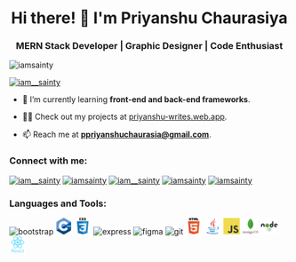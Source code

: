 <h1 align="center">Hi there! 👋 I'm Priyanshu Chaurasiya</h1>
<h3 align="center">MERN Stack Developer | Graphic Designer | Code Enthusiast</h3>

<p align="left"> <img src="https://komarev.com/ghpvc/?username=iamsainty&label=Profile%20views&color=0e75b6&style=flat" alt="iamsainty" /> </p>

<p align="left"> <a href="https://twitter.com/iam__sainty" target="_blank"><img src="https://img.shields.io/twitter/follow/iam__sainty?logo=twitter&style=for-the-badge" alt="iam__sainty" /></a> </p>

- 🌱 I’m currently learning **front-end and back-end frameworks**.

- 👨‍💻 Check out my projects at [priyanshu-writes.web.app](https://priyanshu-writes.web.app).

- 📫 Reach me at **ppriyanshuchaurasia@gmail.com**.

<h3 align="left">Connect with me:</h3>
<p align="left">
  <a href="https://twitter.com/iam__sainty" target="_blank"><img src="https://raw.githubusercontent.com/rahuldkjain/github-profile-readme-generator/master/src/images/icons/Social/twitter.svg" alt="iam__sainty" height="25" width="30" /></a>
  <a href="https://www.linkedin.com/in/iamsainty/" target="_blank"><img src="https://raw.githubusercontent.com/rahuldkjain/github-profile-readme-generator/master/src/images/icons/Social/linked-in-alt.svg" alt="iamsainty" height="25" width="30" /></a>
  <a href="https://www.instagram.com/iam__sainty" target="_blank"><img src="https://raw.githubusercontent.com/rahuldkjain/github-profile-readme-generator/master/src/images/icons/Social/instagram.svg" alt="iam__sainty" height="25" width="30" /></a>
  <a href="https://medium.com/@iamsainty" target="_blank"><img src="https://raw.githubusercontent.com/rahuldkjain/github-profile-readme-generator/master/src/images/icons/Social/medium.svg" alt="iamsainty" height="25" width="30" /></a>
  <a href="https://leetcode.com/iamsainty/" target="_blank"><img src="https://raw.githubusercontent.com/rahuldkjain/github-profile-readme-generator/master/src/images/icons/Social/leet-code.svg" alt="iamsainty" height="25" width="30" /></a>
</p>

<h3 align="left">Languages and Tools:</h3>
<p align="left">
  <img src="https://getbootstrap.com/docs/5.3/assets/brand/bootstrap-logo-shadow.png" alt="bootstrap" width="30" height="30"/>
  <img src="https://raw.githubusercontent.com/devicons/devicon/master/icons/cplusplus/cplusplus-original.svg" alt="cplusplus" width="30" height="30"/>
  <img src="https://raw.githubusercontent.com/devicons/devicon/master/icons/css3/css3-original-wordmark.svg" alt="css3" width="30" height="30"/>
  <img src="https://encrypted-tbn0.gstatic.com/images?q=tbn:ANd9GcSWVmXTRybjWV4i9IV85_D7GtvdrJtzYHe8kn5KnJudvtK-OYhpqwTP-2aDiWyKrZvkEtE&usqp=CAU" alt="express" width="30" height="30"/>
  <img src="https://www.vectorlogo.zone/logos/figma/figma-icon.svg" alt="figma" width="30" height="30"/>
  <img src="https://www.vectorlogo.zone/logos/git-scm/git-scm-icon.svg" alt="git" width="30" height="30"/>
  <img src="https://raw.githubusercontent.com/devicons/devicon/master/icons/html5/html5-original-wordmark.svg" alt="html5" width="30" height="30"/>
  <img src="https://raw.githubusercontent.com/devicons/devicon/master/icons/java/java-original.svg" alt="java" width="30" height="30"/>
  <img src="https://raw.githubusercontent.com/devicons/devicon/master/icons/javascript/javascript-original.svg" alt="javascript" width="30" height="30"/>
  <img src="https://raw.githubusercontent.com/devicons/devicon/master/icons/mongodb/mongodb-original-wordmark.svg" alt="mongodb" width="30" height="30"/>
  <img src="https://raw.githubusercontent.com/devicons/devicon/master/icons/nodejs/nodejs-original-wordmark.svg" alt="nodejs" width="30" height="30"/>
  <img src="https://raw.githubusercontent.com/devicons/devicon/master/icons/react/react-original-wordmark.svg" alt="react" width="30" height="30"/>
</p>
